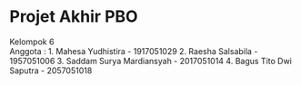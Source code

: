 # Projet Akhir PBO
Kelompok 6\
Anggota : 1. Mahesa Yudhistira        - 1917051029
          2. Raesha Salsabila         - 1957051006
          3. Saddam Surya Mardiansyah - 2017051014
          4. Bagus Tito Dwi Saputra   - 2057051018
     
